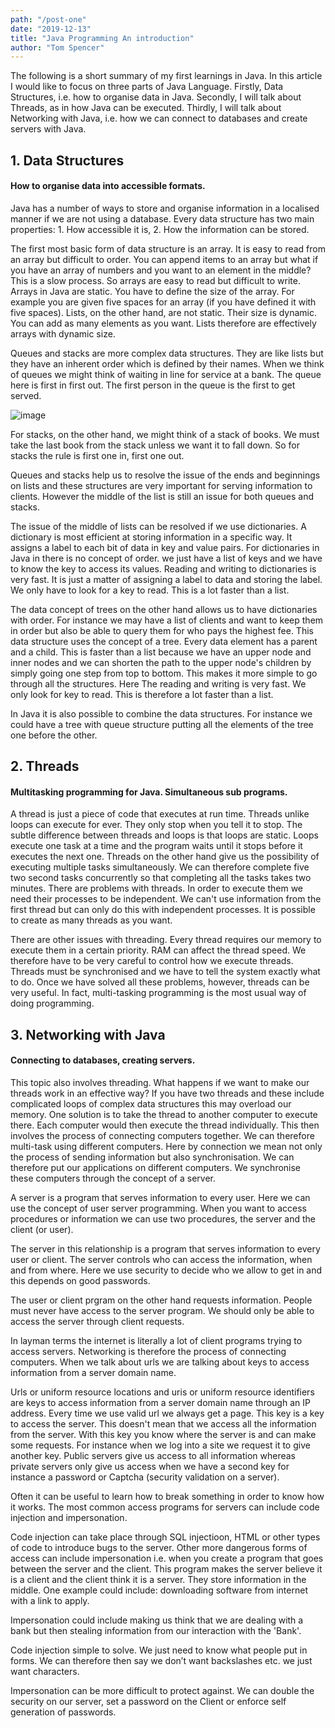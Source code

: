```yaml
---
path: "/post-one"
date: "2019-12-13"
title: "Java Programming An introduction"
author: "Tom Spencer"
---
```


The following is a short summary of my first learnings in Java. In this article I would like to focus on three parts of Java Language. Firstly, Data Structures, i.e. how to organise data in Java. Secondly, I will talk about Threads, as in how Java can be executed. Thirdly, I will talk about Networking with Java, i.e. how we can connect to databases and create servers with Java.

## 1. Data Structures
#### How to organise data into accessible formats.

Java has a number of ways to store and organise information in a localised manner if we are not using a database. Every data structure has two main properties: 1. How accessible it is, 2. How the information can be stored.

The first most basic form of data structure is an array. It is easy to read from an array but difficult to order. You can append items to an array but what if you have an array of numbers and you want to an element in the middle? This is a slow process. So arrays are easy to read but difficult to write. Arrays in Java are static. You have to define the size of the array. For example you are given five spaces for an array (if you have defined it with five spaces). Lists, on the other hand, are not static. Their size is dynamic. You can add as many elements as you want. Lists therefore are effectively arrays with dynamic size.

Queues and stacks are more complex data structures. They are like lists but they have an inherent order which is defined by their names. When we think of queues we might think of waiting in line for service at a bank. The queue here is first in first out. The first person in the queue is the first to get served.

![image](https://user-images.githubusercontent.com/63193195/78504422-153ddf00-7765-11ea-89dd-a381d33da093.png)


For stacks, on the other hand, we might think of a stack of books. We must take the last book from the stack unless we want it to fall down. So for stacks the rule is first one in, first one out.

Queues and stacks help us to resolve the issue of the ends and beginnings on lists and these structures are very important for serving information to clients. However the middle of the list is still an issue for both queues and stacks.

The issue of the middle of lists can be resolved if we use dictionaries. A dictionary is most efficient at storing information in a specific way. It assigns a label to each bit of data in key and value pairs. For dictionaries in Java in there is no concept of order. we just have a list of keys and we have to know the key to access its values. Reading and writing to dictionaries is very fast. It is just a matter of assigning a label to data and storing the label. We only have to look for a key to read. This is a lot faster than a list.

The data concept of trees on the other hand allows us to have dictionaries with order. For instance we may have a list of clients and want to keep them in order but also be able to query them for who pays the highest fee. This data structure uses the concept of a tree. Every data element has a parent and a child. This is faster than a list because we have an upper node and inner nodes and we can shorten the path to the upper node's children by simply going one step from top to bottom. This makes it more simple to go through all the structures. Here The reading and writing is very fast.
We only look for key to read. This is therefore a lot faster than a list.

In Java it is also possible to combine the data structures. For instance we could have a tree with queue structure putting all the elements of the tree one before the other.

## 2. Threads
#### Multitasking programming for Java. Simultaneous sub programs.

A thread is just a piece of code that executes at run time. Threads unlike loops can execute for ever. They only stop when you tell it to stop. The subtle difference between threads and loops is that loops are static. Loops execute one task at a time and the program waits until it stops before it executes the next one. Threads on the other hand give us the possibility of executing multiple tasks simultaneously. We can therefore complete five two second tasks concurrently so that completing all the tasks takes two minutes. There are problems with threads. In order to execute them we need their processes to be independent. We can't use information from the first thread but can only do this with independent processes. It is possible to create as many threads as you want.

There are other issues with threading. Every thread requires our memory to execute them in a certain priority. RAM can affect the thread speed. We therefore have to be very careful to control how we execute threads. Threads must be synchronised and we have to tell the system exactly what to do. Once we have solved all these problems, however, threads can be very useful. In fact, multi-tasking programming is the most usual way of doing programming.

## 3. Networking with Java
#### Connecting to databases, creating servers.

This topic also involves threading. What happens if we want to make our threads work in an effective way? If you have two threads and these include complicated loops of complex data structures this may overload our memory. One solution is to take the thread to another computer to execute there. Each computer would then execute the thread individually. This then involves the process of connecting computers together. We can therefore multi-task using different computers. Here by connection we mean not only the process of sending information but also synchronisation. We can therefore put our applications on different computers. We synchronise these computers through the concept of a server.

A server is a program that serves information to every user. Here we can use the concept of user server programming. When you want to access procedures or information we can use two procedures, the server and the client (or user).

The server in this relationship is a program that serves information to every user or client. The server controls who can access the information, when and from where. Here we use security to decide who we allow to get in and this depends on good passwords.

The user or client prgram on the other hand requests information. People must never have access to the server program. We should only be able to access the server through client requests.

In layman terms the internet is literally a lot of client programs trying to access servers. Networking is therefore the process of connecting computers. When we talk about urls we are talking about keys to access information from a server domain name.

Urls or uniform resource locations and uris or uniform resource identifiers are keys to access information from a server domain name through an IP address. Every time we use valid url we always get a page. This key is a key to access the server. This doesn't mean that we access all the information from the server. With this key you know where the server is and can make some requests. For instance when we log into a site we request it to give another key. Public servers give us access to all information whereas private servers only give us access when we have a second key for instance a password or Captcha (security validation on a server).

Often it can be useful to learn how to break something in order to know how it works. The most common access programs for servers can include code injection and impersonation.

Code injection can take place through SQL injectioon, HTML or other types of code to introduce bugs to the server. Other more dangerous forms of access can include impersonation i.e. when you create a program that goes between the server and the client. This program makes the server believe it is a client and the client think it is a server. They store information in the middle. One example could include: downloading software from internet with a link to apply. 

Impersonation could include making us think that we are dealing with a bank but then stealing information from our interaction with the 'Bank'.

Code injection simple to solve. We just need to know what people put in forms. We can therefore then say we don’t want backslashes etc. we just want characters. 

Impersonation can be more difficult to protect against. We can double the security on our server, set a password on the Client or enforce self generation of passwords.

